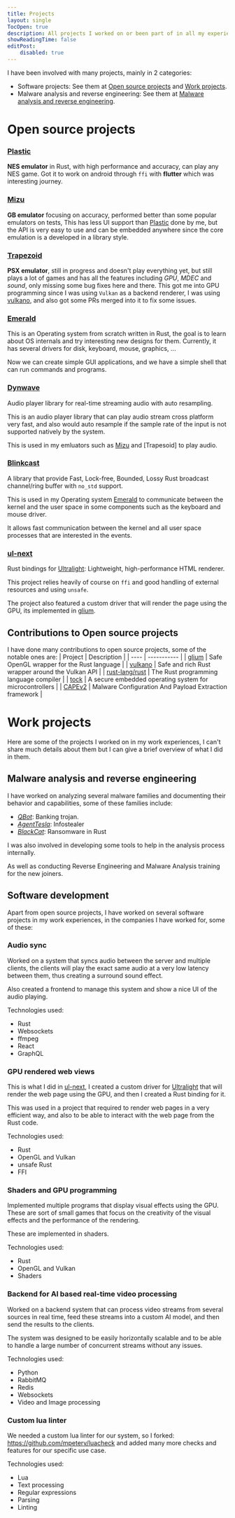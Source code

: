 ```yaml
--- 
title: Projects
layout: single
TocOpen: true
description: All projects I worked on or been part of in all my experiences.
showReadingTime: false
editPost:
    disabled: true
---
```


I have been involved with many projects, mainly in 2 categories:
- Software projects: See them at [Open source projects](#open-source-projects) and [Work projects](#software-development).
- Malware analysis and reverse engineering: See them at [Malware analysis and reverse engineering](#malware-analysis-and-reverse-engineering).

# Open source projects

### [Plastic]

**NES emulator** in Rust, with high performance and accuracy, can play any NES game.
Got it to work on android through `ffi` with **flutter** which was interesting journey.

### [Mizu]

**GB emulator** focusing on accuracy, performed better than some popular emulators on tests, 
This has less UI support than [Plastic] done by me, but the API is very easy to use and can
be embedded anywhere since the core emulation is a developed in a library style.

### [Trapezoid]

**PSX emulator**, still in progress and doesn't play everything yet, but still plays a lot of games
and has all the features including *GPU*, *MDEC* and *sound*, only missing some bug fixes here and there. 
This got me into GPU programming since I was using `Vulkan` as a backend renderer, I was using [vulkano],
and also got some PRs merged into it to fix some issues.

### [Emerald]

This is an Operating system from scratch written in Rust, the goal is to learn about OS internals and try
interesting new designs for them. Currently, it has several drivers for disk, keyboard, mouse, graphics, ...

Now we can create simple GUI applications, and we have a simple shell that can run commands and programs.

### [Dynwave]

Audio player library for real-time streaming audio with auto resampling.

This is an audio player library that can play audio stream cross platform very fast, and also would auto resample
if the sample rate of the input is not supported natively by the system.

This is used in my emluators such as [Mizu] and [Trapesoid] to play audio.

### [Blinkcast]

A library that provide Fast, Lock-free, Bounded, Lossy Rust broadcast channel/ring buffer with `no_std` support.

This is used in my Operating system [Emerald] to communicate between the kernel and the user space in
some components such as the keyboard and mouse driver.

It allows fast communication between the kernel and all user space processes that are interested in the events.

### [ul-next]

Rust bindings for [Ultralight]: Lightweight, high-performance HTML renderer.

This project relies heavily of course on `ffi` and good handling of external resources and using `unsafe`.

The project also featured a custom driver that will render the page using the GPU, its implemented in [glium].

## Contributions to Open source projects

I have done many contributions to open source projects, some of the notable ones are:
| Project | Description |
| ---- | ----------- |
| [glium] | Safe OpenGL wrapper for the Rust language |
| [vulkano] | Safe and rich Rust wrapper around the Vulkan API |
| [rust-lang/rust] | The Rust programming language compiler |
| [tock] | A secure embedded operating system for microcontrollers |
| [CAPEv2] | Malware Configuration And Payload Extraction framework |

# Work projects

Here are some of the projects I worked on in my work experiences, I can't share much details about them
but I can give a brief overview of what I did in them.

## Malware analysis and reverse engineering

I have worked on analyzing several malware families and documenting their behavior and capabilities, some of
these families include:

- *[QBot]*: Banking trojan.
- *[AgentTesla]*: Infostealer
- *[BlackCat]*: Ransomware in Rust

I was also involved in developing some tools to help in the analysis process internally.

As well as conducting Reverse Engineering and Malware Analysis training for the new joiners.

## Software development

Apart from open source projects, I have worked on several software projects in my work experiences,
in the companies I have worked for, some of these:

### Audio sync

Worked on a system that syncs audio between the server and multiple clients, the clients will play the 
exact same audio at a very low latency between them, thus creating a surround sound effect.

Also created a frontend to manage this system and show a nice UI of the audio playing.

Technologies used:
- Rust
- Websockets
- ffmpeg
- React
- GraphQL

### GPU rendered web views

This is what I did in [ul-next], I created a custom driver for [Ultralight] that will render the web page
using the GPU, and then I created a Rust binding for it.

This was used in a project that required to render web pages in a very efficient way, and also to be able to
interact with the web page from the Rust code.

Technologies used:
- Rust
- OpenGL and Vulkan
- unsafe Rust
- FFI

### Shaders and GPU programming

Implemented multiple programs that display visual effects using the GPU.
These are sort of small games that focus on the creativity of the visual effects and the performance of the
rendering.

These are implemented in shaders.

Technologies used:
- Rust
- OpenGL and Vulkan
- Shaders

### Backend for AI based real-time video processing

Worked on a backend system that can process video streams from several sources in real time, feed these
streams into a custom AI model, and then send the results to the clients.

The system was designed to be easily horizontally scalable and to be able to handle a large number of
concurrent streams without any issues.

Technologies used:
- Python
- RabbitMQ
- Redis
- Websockets
- Video and Image processing

### Custom lua linter

We needed a custom lua linter for our system, so I forked: https://github.com/mpeterv/luacheck 
and added many more checks and features for our specific use case.

Technologies used:
- Lua
- Text processing
- Regular expressions
- Parsing
- Linting


[Plastic]: https://github.com/Amjad50/plastic
[Mizu]: https://github.com/Amjad50/mizu
[Trapezoid]: https://github.com/Amjad50/Trapezoid
[vulkano]: https://github.com/vulkano-rs/vulkano
[Emerald]: https://github.com/Amjad50/Emerald
[Dynwave]: https://github.com/Amjad50/dynwave
[Blinkcast]: https://github.com/Amjad50/blinkcast
[ul-next]: https://github.com/Amjad50/ul-next
[glium]: https://github.com/glium/glium
[rust-lang/rust]: https://github.com/rust-lang/rust
[tock]: https://github.com/tock/tock
[CAPEv2]: https://github.com/kevoreilly/CAPEv2
[QBot]: https://malpedia.caad.fkie.fraunhofer.de/details/win.qakbot
[AgentTesla]: https://malpedia.caad.fkie.fraunhofer.de/details/win.agent_tesla
[BlackCat]: https://malpedia.caad.fkie.fraunhofer.de/details/win.blackcat
[Ultralight]: https://ultralig.ht/